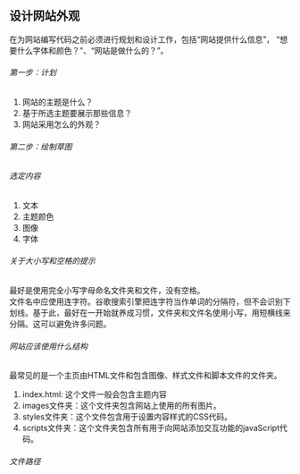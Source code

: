 ## 设计网站外观  
 在为网站编写代码之前必须进行规划和设计工作，包括“网站提供什么信息”， “想要什么字体和颜色？”、“网站是做什么的？”。     
 
 ###### 第一步：计划
 1. 网站的主题是什么？
 2. 基于所选主题要展示那些信息？ 
 3. 网站采用怎么的外观？

 ###### 第二步：绘制草图
 ###### 选定内容
 1. 文本
 2. 主题颜色
 3. 图像
 4. 字体

 ###### 关于大小写和空格的提示
 最好是使用完全小写字母命名文件夹和文件，没有空格。      
 文件名中应使用连字符。谷歌搜索引擎把连字符当作单词的分隔符，但不会识别下划线。基于此，最好在一开始就养成习惯，文件夹和文件名使用小写，用短横线来分隔。这可以避免许多问题。     

 ###### 网站应该使用什么结构
 最常见的是一个主页由HTML文件和包含图像、样式文件和脚本文件的文件夹。     
 1. index.html: 这个文件一般会包含主题内容
 2. images文件夹：这个文件夹包含网站上使用的所有图片。 
 3. styles文件夹：这个文件包含用于设置内容样式的CSS代码。
 4. scripts文件夹：这个文件夹包含所有用于向网站添加交互功能的javaScript代码。 

 ###### 文件路径